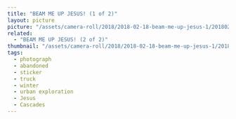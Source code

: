 ```yaml
---
title: "BEAM ME UP JESUS! (1 of 2)"
layout: picture
picture: "/assets/camera-roll/2018/2018-02-18-beam-me-up-jesus-1/20180218_180925349_iOS.jpg"
related:
  - "BEAM ME UP JESUS! (2 of 2)"
thumbnail: "/assets/camera-roll/2018/2018-02-18-beam-me-up-jesus-1/20180218_180925349_iOS-thumbnail.jpg"
tags:
  - photograph
  - abandoned
  - sticker
  - truck
  - winter
  - urban exploration
  - Jesus
  - Cascades
---
```

